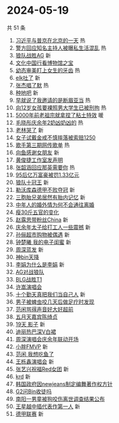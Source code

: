 # 2024-05-19

共 51 条

<!-- BEGIN -->
<!-- 最后更新时间 Sun May 19 2024 00:16:15 GMT+0800 (China Standard Time) -->

1. [习近平与普京在北京的一天](https://s.weibo.com//weibo?q=%23%E4%B9%A0%E8%BF%91%E5%B9%B3%E4%B8%8E%E6%99%AE%E4%BA%AC%E5%9C%A8%E5%8C%97%E4%BA%AC%E7%9A%84%E4%B8%80%E5%A4%A9%23&Refer=new_time)
   热
1. [警方回应知名主持人被曝私生活混乱](https://s.weibo.com//weibo?q=%23%E8%AD%A6%E6%96%B9%E5%9B%9E%E5%BA%94%E7%9F%A5%E5%90%8D%E4%B8%BB%E6%8C%81%E4%BA%BA%E8%A2%AB%E6%9B%9D%E7%A7%81%E7%94%9F%E6%B4%BB%E6%B7%B7%E4%B9%B1%23&t=31&band_rank=1&Refer=top)
   热
1. [狼队战胜AG](https://s.weibo.com//weibo?q=%23%E7%8B%BC%E9%98%9F%E6%88%98%E8%83%9CAG%23&t=31&band_rank=2&Refer=top)
   新
1. [文化中国行看博物馆之宝](https://s.weibo.com//weibo?q=%23%E6%96%87%E5%8C%96%E4%B8%AD%E5%9B%BD%E8%A1%8C%E7%9C%8B%E5%8D%9A%E7%89%A9%E9%A6%86%E4%B9%8B%E5%AE%9D%23&t=31&band_rank=3&Refer=top)
1. [幼态审美盯上女生的牙齿](https://s.weibo.com//weibo?q=%23%E5%B9%BC%E6%80%81%E5%AE%A1%E7%BE%8E%E7%9B%AF%E4%B8%8A%E5%A5%B3%E7%94%9F%E7%9A%84%E7%89%99%E9%BD%BF%23&t=31&band_rank=4&Refer=top)
   热
1. [elk吐了](https://s.weibo.com//weibo?q=elk%E5%90%90%E4%BA%86&t=31&band_rank=5&Refer=top)
   新
1. [张杰唱了默](https://s.weibo.com//weibo?q=%23%E5%BC%A0%E6%9D%B0%E5%94%B1%E4%BA%86%E9%BB%98%23&t=31&band_rank=6&Refer=top)
   热
1. [种地吧](https://s.weibo.com//weibo?q=%E7%A7%8D%E5%9C%B0%E5%90%A7&t=31&band_rank=7&Refer=top)
   新
1. [早就说了我邀请的是断眉亚当](https://s.weibo.com//weibo?q=%23%E6%97%A9%E5%B0%B1%E8%AF%B4%E4%BA%86%E6%88%91%E9%82%80%E8%AF%B7%E7%9A%84%E6%98%AF%E6%96%AD%E7%9C%89%E4%BA%9A%E5%BD%93%23&t=31&band_rank=8&Refer=top)
   热
1. [向12岁女孩要裸照男大学生已被刑拘](https://s.weibo.com//weibo?q=%23%E5%90%9112%E5%B2%81%E5%A5%B3%E5%AD%A9%E8%A6%81%E8%A3%B8%E7%85%A7%E7%94%B7%E5%A4%A7%E5%AD%A6%E7%94%9F%E5%B7%B2%E8%A2%AB%E5%88%91%E6%8B%98%23&t=31&band_rank=9&Refer=top)
   热
1. [5000年前老祖宗就拿捏了粘土特效](https://s.weibo.com//weibo?q=%235000%E5%B9%B4%E5%89%8D%E8%80%81%E7%A5%96%E5%AE%97%E5%B0%B1%E6%8B%BF%E6%8D%8F%E4%BA%86%E7%B2%98%E5%9C%9F%E7%89%B9%E6%95%88%23&t=31&band_rank=10&Refer=top)
   暖
1. [毛晓彤庆余年2奶凶奶凶的](https://s.weibo.com//weibo?q=%23%E6%AF%9B%E6%99%93%E5%BD%A4%E5%BA%86%E4%BD%99%E5%B9%B42%E5%A5%B6%E5%87%B6%E5%A5%B6%E5%87%B6%E7%9A%84%23&t=31&band_rank=11&Refer=top)
   热
1. [老林哭了](https://s.weibo.com//weibo?q=%E8%80%81%E6%9E%97%E5%93%AD%E4%BA%86&t=31&band_rank=12&Refer=top)
   新
1. [女子试戴金戒不慎摔落被索赔1250](https://s.weibo.com//weibo?q=%23%E5%A5%B3%E5%AD%90%E8%AF%95%E6%88%B4%E9%87%91%E6%88%92%E4%B8%8D%E6%85%8E%E6%91%94%E8%90%BD%E8%A2%AB%E7%B4%A2%E8%B5%941250%23&t=31&band_rank=13&Refer=top)
1. [歌手第三期网传歌单](https://s.weibo.com//weibo?q=%23%E6%AD%8C%E6%89%8B%E7%AC%AC%E4%B8%89%E6%9C%9F%E7%BD%91%E4%BC%A0%E6%AD%8C%E5%8D%95%23&t=31&band_rank=14&Refer=top)
   热
1. [向鱼感谢女朋友](https://s.weibo.com//weibo?q=%23%E5%90%91%E9%B1%BC%E6%84%9F%E8%B0%A2%E5%A5%B3%E6%9C%8B%E5%8F%8B%23&t=31&band_rank=15&Refer=top)
   新
1. [黄俊捷工作室发声明](https://s.weibo.com//weibo?q=%23%E9%BB%84%E4%BF%8A%E6%8D%B7%E5%B7%A5%E4%BD%9C%E5%AE%A4%E5%8F%91%E5%A3%B0%E6%98%8E%23&t=31&band_rank=16&Refer=top)
1. [张韶涵回应那英需要你](https://s.weibo.com//weibo?q=%23%E5%BC%A0%E9%9F%B6%E6%B6%B5%E5%9B%9E%E5%BA%94%E9%82%A3%E8%8B%B1%E9%9C%80%E8%A6%81%E4%BD%A0%23&t=31&band_rank=17&Refer=top)
   热
1. [95后亿万富豪被罚1.33亿元](https://s.weibo.com//weibo?q=%2395%E5%90%8E%E4%BA%BF%E4%B8%87%E5%AF%8C%E8%B1%AA%E8%A2%AB%E7%BD%9A1.33%E4%BA%BF%E5%85%83%23&t=31&band_rank=18&Refer=top)
1. [狼队十冠王](https://s.weibo.com//weibo?q=%23%E7%8B%BC%E9%98%9F%E5%8D%81%E5%86%A0%E7%8E%8B%23&t=31&band_rank=19&Refer=top)
   新
1. [勒沃库森德甲不败夺冠](https://s.weibo.com//weibo?q=%23%E5%8B%92%E6%B2%83%E5%BA%93%E6%A3%AE%E5%BE%B7%E7%94%B2%E4%B8%8D%E8%B4%A5%E5%A4%BA%E5%86%A0%23&t=31&band_rank=20&Refer=top)
   新
1. [三胞胎兄弟居然有胎内记忆](https://s.weibo.com//weibo?q=%23%E4%B8%89%E8%83%9E%E8%83%8E%E5%85%84%E5%BC%9F%E5%B1%85%E7%84%B6%E6%9C%89%E8%83%8E%E5%86%85%E8%AE%B0%E5%BF%86%23&t=31&band_rank=21&Refer=top)
   新
1. [中年人的婚外情为何不会通往离婚](https://s.weibo.com//weibo?q=%23%E4%B8%AD%E5%B9%B4%E4%BA%BA%E7%9A%84%E5%A9%9A%E5%A4%96%E6%83%85%E4%B8%BA%E4%BD%95%E4%B8%8D%E4%BC%9A%E9%80%9A%E5%BE%80%E7%A6%BB%E5%A9%9A%23&t=31&band_rank=22&Refer=top)
1. [瘦30斤五官的变化](https://s.weibo.com//weibo?q=%23%E7%98%A630%E6%96%A4%E4%BA%94%E5%AE%98%E7%9A%84%E5%8F%98%E5%8C%96%23&t=31&band_rank=23&Refer=top)
1. [赵露思带粉丝China](https://s.weibo.com//weibo?q=%23%E8%B5%B5%E9%9C%B2%E6%80%9D%E5%B8%A6%E7%B2%89%E4%B8%9DChina%23&t=31&band_rank=24&Refer=top)
   新
1. [庆余年太子给打工人一些震撼](https://s.weibo.com//weibo?q=%23%E5%BA%86%E4%BD%99%E5%B9%B4%E5%A4%AA%E5%AD%90%E7%BB%99%E6%89%93%E5%B7%A5%E4%BA%BA%E4%B8%80%E4%BA%9B%E9%9C%87%E6%92%BC%23&t=31&band_rank=25&Refer=top)
   新
1. [孙俪超市购物被偶遇](https://s.weibo.com//weibo?q=%23%E5%AD%99%E4%BF%AA%E8%B6%85%E5%B8%82%E8%B4%AD%E7%89%A9%E8%A2%AB%E5%81%B6%E9%81%87%23&t=31&band_rank=26&Refer=top)
   新
1. [钟楚曦 我的电子闺蜜](https://s.weibo.com//weibo?q=%E9%92%9F%E6%A5%9A%E6%9B%A6%20%E6%88%91%E7%9A%84%E7%94%B5%E5%AD%90%E9%97%BA%E8%9C%9C&t=31&band_rank=27&Refer=top)
   新
1. [周深蓝发](https://s.weibo.com//weibo?q=%23%E5%91%A8%E6%B7%B1%E8%93%9D%E5%8F%91%23&t=31&band_rank=28&Refer=top)
   新
1. [神bin天降](https://s.weibo.com//weibo?q=%E7%A5%9Ebin%E5%A4%A9%E9%99%8D&t=31&band_rank=29&Refer=top)
1. [李娟为什么是李娟](https://s.weibo.com//weibo?q=%23%E6%9D%8E%E5%A8%9F%E4%B8%BA%E4%BB%80%E4%B9%88%E6%98%AF%E6%9D%8E%E5%A8%9F%23&t=31&band_rank=30&Refer=top)
   新
1. [AG对战狼队](https://s.weibo.com//weibo?q=%23AG%E5%AF%B9%E6%88%98%E7%8B%BC%E9%98%9F%23&t=31&band_rank=31&Refer=top)
1. [BLG战胜T1](https://s.weibo.com//weibo?q=%23BLG%E6%88%98%E8%83%9CT1%23&t=31&band_rank=32&Refer=top)
1. [许嵩演唱会](https://s.weibo.com//weibo?q=%E8%AE%B8%E5%B5%A9%E6%BC%94%E5%94%B1%E4%BC%9A&t=31&band_rank=33&Refer=top)
1. [十个勤天真把我们当自己人](https://s.weibo.com//weibo?q=%23%E5%8D%81%E4%B8%AA%E5%8B%A4%E5%A4%A9%E7%9C%9F%E6%8A%8A%E6%88%91%E4%BB%AC%E5%BD%93%E8%87%AA%E5%B7%B1%E4%BA%BA%23&t=31&band_rank=34&Refer=top)
   新
1. [男子被蜱虫咬几天后做足疗时发现](https://s.weibo.com//weibo?q=%23%E7%94%B7%E5%AD%90%E8%A2%AB%E8%9C%B1%E8%99%AB%E5%92%AC%E5%87%A0%E5%A4%A9%E5%90%8E%E5%81%9A%E8%B6%B3%E7%96%97%E6%97%B6%E5%8F%91%E7%8E%B0%23&t=31&band_rank=35&Refer=top)
1. [范闲骂得声音好大好超前](https://s.weibo.com//weibo?q=%E8%8C%83%E9%97%B2%E9%AA%82%E5%BE%97%E5%A3%B0%E9%9F%B3%E5%A5%BD%E5%A4%A7%E5%A5%BD%E8%B6%85%E5%89%8D&t=31&band_rank=36&Refer=top)
1. [五月天嘉宾陈绮贞](https://s.weibo.com//weibo?q=%E4%BA%94%E6%9C%88%E5%A4%A9%E5%98%89%E5%AE%BE%E9%99%88%E7%BB%AE%E8%B4%9E&t=31&band_rank=37&Refer=top)
1. [19天 影子](https://s.weibo.com//weibo?q=19%E5%A4%A9%20%E5%BD%B1%E5%AD%90&t=31&band_rank=38&Refer=top)
   新
1. [迪丽热巴深V白裙](https://s.weibo.com//weibo?q=%23%E8%BF%AA%E4%B8%BD%E7%83%AD%E5%B7%B4%E6%B7%B1V%E7%99%BD%E8%A3%99%23&t=31&band_rank=39&Refer=top)
1. [周深演唱会庆余年联动开场](https://s.weibo.com//weibo?q=%23%E5%91%A8%E6%B7%B1%E6%BC%94%E5%94%B1%E4%BC%9A%E5%BA%86%E4%BD%99%E5%B9%B4%E8%81%94%E5%8A%A8%E5%BC%80%E5%9C%BA%23&t=31&band_rank=40&Refer=top)
1. [小胖FMVP](https://s.weibo.com//weibo?q=%E5%B0%8F%E8%83%96FMVP&t=31&band_rank=41&Refer=top)
   新
1. [范闲 我想吃鱼了](https://s.weibo.com//weibo?q=%E8%8C%83%E9%97%B2%20%E6%88%91%E6%83%B3%E5%90%83%E9%B1%BC%E4%BA%86&t=31&band_rank=42&Refer=top)
1. [王栎鑫演唱会](https://s.weibo.com//weibo?q=%E7%8E%8B%E6%A0%8E%E9%91%AB%E6%BC%94%E5%94%B1%E4%BC%9A&t=31&band_rank=43&Refer=top)
   新
1. [张艺兴祝福Red女团](https://s.weibo.com//weibo?q=%23%E5%BC%A0%E8%89%BA%E5%85%B4%E7%A5%9D%E7%A6%8FRed%E5%A5%B3%E5%9B%A2%23&t=31&band_rank=44&Refer=top)
   新
1. [krd](https://s.weibo.com//weibo?q=krd&t=31&band_rank=45&Refer=top) 新
1. [韩国政府因newjeans制定编舞著作权方针](https://s.weibo.com//weibo?q=%23%E9%9F%A9%E5%9B%BD%E6%94%BF%E5%BA%9C%E5%9B%A0newjeans%E5%88%B6%E5%AE%9A%E7%BC%96%E8%88%9E%E8%91%97%E4%BD%9C%E6%9D%83%E6%96%B9%E9%92%88%23&t=31&band_rank=46&Refer=top)
1. [G2问Bin收徒吗](https://s.weibo.com//weibo?q=%23G2%E9%97%AEBin%E6%94%B6%E5%BE%92%E5%90%97%23&t=31&band_rank=47&Refer=top)
1. [南阳一男童被狗咬伤离世调查结果公布](https://s.weibo.com//weibo?q=%23%E5%8D%97%E9%98%B3%E4%B8%80%E7%94%B7%E7%AB%A5%E8%A2%AB%E7%8B%97%E5%92%AC%E4%BC%A4%E7%A6%BB%E4%B8%96%E8%B0%83%E6%9F%A5%E7%BB%93%E6%9E%9C%E5%85%AC%E5%B8%83%23&t=31&band_rank=48&Refer=top)
1. [王星越中插代表作第一人](https://s.weibo.com//weibo?q=%23%E7%8E%8B%E6%98%9F%E8%B6%8A%E4%B8%AD%E6%8F%92%E4%BB%A3%E8%A1%A8%E4%BD%9C%E7%AC%AC%E4%B8%80%E4%BA%BA%23&t=31&band_rank=49&Refer=top)
   新
1. [德甲联赛](https://s.weibo.com//weibo?q=%23%E5%BE%B7%E7%94%B2%E8%81%94%E8%B5%9B%23&t=31&band_rank=50&Refer=top)
   新

<!-- END -->
